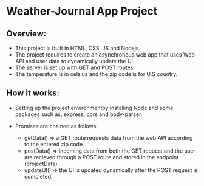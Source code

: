 # Weather-Journal App Project

## Overview:

- This project is built in HTML, CSS, JS and Nodejs.
- The project requires to create an asynchronous web app that uses Web API and user data to dynamically update the UI.
- The server is set up with GET and POST routes.
- The temperature is in celsius and the zip code is for U.S country.

## How it works:

- Setting up the project environmentby installing Node and some packages such as; express, cors and body-parser.
- Promises are chained as follows:

    - getData() => a GET route requests data from the web API according to the entered zip code.
    - postData() => incoming data from both the GET request and the user are recieved through a POST route and stored in the endpoint (projectData).
    - updateUI() => the UI is updated dynamically after the POST request is completed.   



